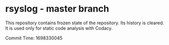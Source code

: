 # rsyslog - master branch

This repository contains frozen state of the repository.
Its history is cleared. It is used only for static code
analysis with Codacy.

Commit Time: 1698330045